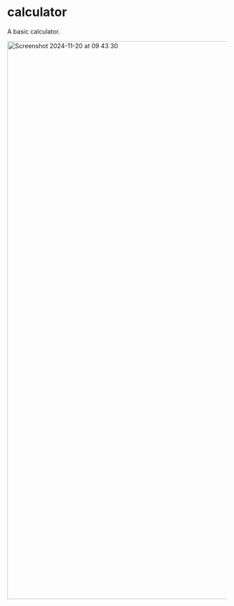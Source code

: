 # calculator

A basic calculator.

<img width="1280" alt="Screenshot 2024-11-20 at 09 43 30" src="https://github.com/user-attachments/assets/654a69e1-19c7-4c30-8392-db50229b359a">
